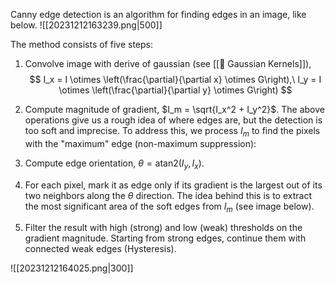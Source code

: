Canny edge detection is an algorithm for finding edges in an image, like below.
![[20231212163239.png|500]]

The method consists of five steps:
1. Convolve image with derive of gaussian (see [[🍿 Gaussian Kernels]]), 
$$
I_x = I \otimes \left(\frac{\partial}{\partial x} \otimes G\right),\ I_y = I \otimes \left(\frac{\partial}{\partial y} \otimes G\right)
$$

2. Compute magnitude of gradient, $I_m = \sqrt{I_x^2 + I_y^2}$.
The above operations give us a rough idea of where edges are, but the detection is too soft and imprecise. To address this, we process $I_m$ to find the pixels with the "maximum" edge (non-maximum suppression):
1. Compute edge orientation, $\theta = \text{atan2}(I_y, I_x).$
2. For each pixel, mark it as edge only if its gradient is the largest out of its two neighbors along the $\theta$ direction. The idea behind this is to extract the most significant area of the soft edges from $I_m$ (see image below).
3. Filter the result with high (strong) and low (weak) thresholds on the gradient magnitude. Starting from strong edges, continue them with connected weak edges (Hysteresis).

![[20231212164025.png|300]]

